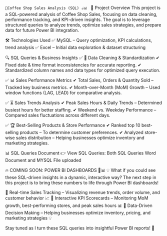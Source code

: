 `🚀Coffee Shop Sales Analysis (SQL) ☕📊
`
📌 Project Overview
This project is a SQL-powered analysis of Coffee Shop Sales, focusing on data cleaning, performance tracking, and KPI-driven insights. The goal is to leverage structured queries to analyze trends, optimize sales strategies, and prepare data for future Power BI integration.

🛠️ Technologies Used
✅ MySQL – Query optimization, KPI calculations, trend analysis
✅ Excel – Initial data exploration & dataset structuring

🔍 SQL Queries & Business Insights
✅ 🔹 Data Cleaning & Standardization
✔ Fixed date & time format inconsistencies for accurate reporting.
✔ Standardized column names and data types for optimized query execution.

✅ 📊 Sales Performance Metrics
✔ Total Sales, Orders & Quantity Sold – Tracked key business metrics.
✔ Month-over-Month (MoM) Growth – Used window functions (LAG, LEAD) for comparative analysis.

✅ ⏳ Sales Trends Analysis
✔ Peak Sales Hours & Daily Trends – Determined busiest hours for better staffing.
✔ Weekend vs. Weekday Performance – Compared sales fluctuations across different days.

✅ 🏆 Best-Selling Products & Store Performance
✔ Ranked top 10 best-selling products – To determine customer preferences.
✔ Analyzed store-wise sales distribution – Helping businesses optimize inventory and marketing strategies.

📊 SQL Queries Document 👉 View SQL Queries: Both SQL Queries Word Document and MYSQL File uploaded


🔥 COMING SOON: POWER BI DASHBOARDS 🚀📊
💡 What if you could see these SQL-driven insights in a dynamic, interactive way?
The next step in this project is to bring these numbers to life through Power BI dashboards!

🔹 Real-time Sales Tracking – Visualizing revenue trends, order volume, and customer behavior 📈
🔹 Interactive KPI Scorecards – Monitoring MoM growth, best-performing stores, and peak sales hours 📊
🔹 Data-Driven Decision Making – Helping businesses optimize inventory, pricing, and marketing strategies 💡

Stay tuned as I turn these SQL queries into insightful Power BI reports! 🚀
